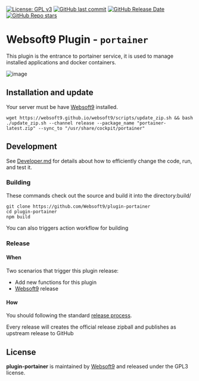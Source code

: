 [![License: GPL v3](https://img.shields.io/badge/License-GPL%20v3-blue.svg)](http://www.gnu.org/licenses/gpl-3.0)
[![GitHub last commit](https://img.shields.io/github/last-commit/websoft9/plugin-portainer)](https://github.com/websoft9/plugin-portainer)
[![GitHub Release Date](https://img.shields.io/github/release-date/websoft9/plugin-portainer)](https://github.com/websoft9/plugin-portainer)
[![GitHub Repo stars](https://img.shields.io/github/stars/websoft9/plugin-portainer?style=social)](https://github.com/websoft9/plugin-portainer)

# Websoft9 Plugin - `portainer`

This plugin is the entrance to portainer service, it is used to manage installed applications and docker containers.

![image](https://github.com/Websoft9/plugin-portainer/assets/16741975/772eba54-32d9-45c5-8f89-9eb1fc2b8970)

## Installation and update

Your server must be have [Websoft9](https://github.com/Websoft9) installed.  

```
wget https://websoft9.github.io/websoft9/scripts/update_zip.sh && bash ./update_zip.sh --channel release --package_name "portainer-latest.zip" --sync_to "/usr/share/cockpit/portainer"
```

## Development

See [Developer.md](docs/developer.md) for details about how to efficiently change the code, run, and test it.

### Building

These commands check out the source and build it into the directory:build/
```
git clone https://github.com/Websoft9/plugin-portainer
cd plugin-portainer
npm build
```
You can also triggers action workflow for building

### Release

#### When

Two scenarios that trigger this plugin release:

* Add new functions for this plugin
* [Websoft9](https://github.com/Websoft9/websoft9) release

#### How

You should following the standard [release process](https://github.com/Websoft9/websoft9/blob/main/docs/plugin-developer.md#release).   

Every release will creates the official release zipball and publishes as upstream release to GitHub

## License

**plugin-portainer** is maintained by [Websoft9](https://www.websoft9.com) and released under the GPL3 license.
